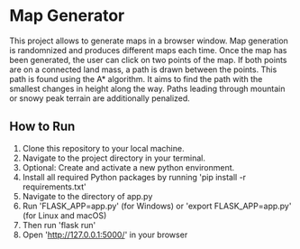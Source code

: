 # Map Generator

This project allows to generate maps in a browser window. Map generation is randomnized and produces different maps each time.
Once the map has been generated, the user can click on two points of the map. If both points are on a connected land mass, a path is drawn between the points.
This path is found using the A* algorithm. It aims to find the path with the smallest changes in height along the way.
Paths leading through mountain or snowy peak terrain are additionally penalized.

## How to Run

1. Clone this repository to your local machine.
2. Navigate to the project directory in your terminal.
3. Optional: Create and activate a new python environment.
4. Install all required Python packages by running 'pip install -r requirements.txt'
5. Navigate to the directory of app.py
6. Run 'FLASK_APP=app.py' (for Windows) or 'export FLASK_APP=app.py' (for Linux and macOS)
7. Then run 'flask run'
8. Open 'http://127.0.0.1:5000/' in your browser
